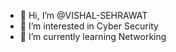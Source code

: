 - 👋 Hi, I’m @VISHAL-SEHRAWAT
- 👀 I’m interested in Cyber Security
- 🌱 I’m currently learning Networking


<!---
VISHAL-SEHRAWAT/VISHAL-SEHRAWAT is a ✨ special ✨ repository because its `README.md` (this file) appears on your GitHub profile.
You can click the Preview link to take a look at your changes.
--->
